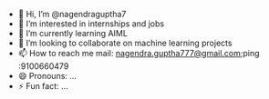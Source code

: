 - 👋 Hi, I’m @nagendraguptha7
- 👀 I’m interested in internships and jobs
- 🌱 I’m currently learning AIML
- 💞️ I’m looking to collaborate on machine learning projects
- 📫 How to reach me  mail: nagendra.guptha777@gmail.com;ping :9100660479
- 😄 Pronouns: ...
- ⚡ Fun fact: ...

<!---
nagendraguptha7/nagendraguptha7 is a ✨ special ✨ repository because its `README.md` (this file) appears on your GitHub profile.
You can click the Preview link to take a look at your changes.
--->
